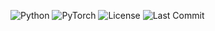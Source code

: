 
![Python](https://img.shields.io/badge/Python-3.11-blue)
![PyTorch](https://img.shields.io/badge/Framework-PyTorch-red)
![License](https://img.shields.io/badge/License-MIT-green)
![Last Commit](https://img.shields.io/github/last-commit/Demonhari/ai-projects-portfolio)

